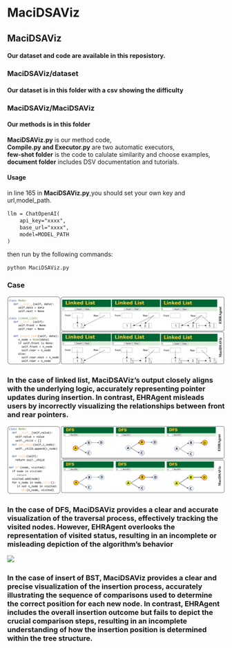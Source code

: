 # MaciDSAViz

## MaciDSAViz
#### Our dataset and code are available in this reposistory.

### MaciDSAViz/dataset
#### Our dataset is in this folder with a csv showing the difficulty

### MaciDSAViz/MaciDSAViz
#### Our methods is in this folder 
**MaciDSAViz.py** is our method code, \
**Compile.py and Executor.py** are two automatic executors, \
**few-shot folder** is the code to calulate similarity and choose examples, \
**document folder** includes DSV documentation and tutorials.

#### Usage
in line 165 in **MaciDSAViz.py**,you should set your own key and url,model_path.
```
llm = ChatOpenAI(    
    api_key="xxxx",
    base_url="xxxx",
    model=MODEL_PATH
)
```
then run by the following commands:
```
python MaciDSAViz.py
```


### Case
![](./case_1.jpg)

### In the case of linked list, MaciDSAViz’s output closely aligns with the underlying logic, accurately representing pointer updates during insertion. In contrast, EHRAgent misleads users by incorrectly visualizing the relationships between front and rear pointers.

![](./case_2.jpg)

###  In the case of DFS, MaciDSAViz provides a clear and accurate visualization of the traversal process, effectively tracking the visited nodes. However, EHRAgent overlooks the representation of visited status, resulting in an incomplete or misleading depiction of the algorithm’s behavior

![](./case_3.jpg)

###  In the case of insert of BST, MaciDSAViz provides a clear and precise visualization of the insertion process, accurately illustrating the sequence of comparisons used to determine the correct position for each new node. In contrast, EHRAgent includes the overall insertion outcome but fails to depict the crucial comparison steps, resulting in an incomplete understanding of how the insertion position is determined within the tree structure.
